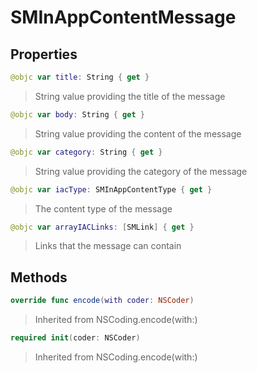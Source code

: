 # SMInAppContentMessage

## Properties
```swift
@objc var title: String { get }
```

>String value providing the title of the message

```swift
@objc var body: String { get }
```

>String value providing the content of the message

```swift
@objc var category: String { get }
```

>String value providing the category of the message

```swift
@objc var iacType: SMInAppContentType { get }
```

>The content type of the message

```swift
@objc var arrayIACLinks: [SMLink] { get }
```

>Links that the message can contain

## Methods
```swift
override func encode(with coder: NSCoder)
```

>Inherited from NSCoding.encode(with:)

```swift
required init(coder: NSCoder)
```

>Inherited from NSCoding.encode(with:)